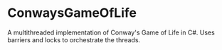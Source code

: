 # ConwaysGameOfLife
A multithreaded implementation of Conway's Game of Life in C#.
Uses barriers and locks to orchestrate the threads. 
